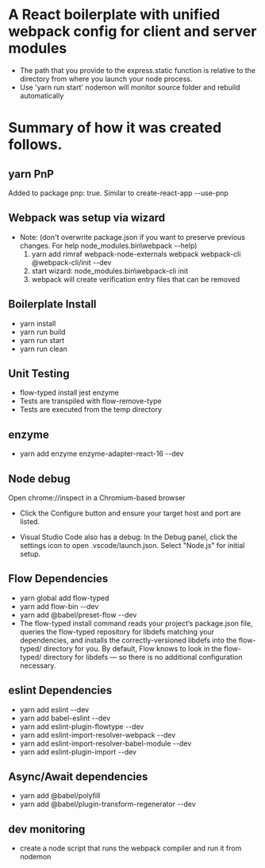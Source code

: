# A React boilerplate with unified webpack config for client and server modules

- The path that you provide to the express.static function is relative to the 
  directory from where you launch your node process.
- Use 'yarn run start' nodemon will monitor source folder and rebuild automatically 

# Summary of how it was created follows.

## yarn PnP
Added to package pnp: true. Similar to create-react-app --use-pnp

## Webpack was setup via wizard 
- Note: (don't overwrite package.json if you want to preserve previous changes. 
    For help node_modules\.bin\webpack --help)
  1. yarn add rimraf webpack-node-externals webpack webpack-cli @webpack-cli/init --dev
  2. start wizard: node_modules\.bin\webpack-cli init
  3. webpack will create verification entry files that can be removed

## Boilerplate Install
- yarn install
- yarn run build
- yarn run start
- yarn run clean

## Unit Testing
- flow-typed install jest enzyme
- Tests are transpiled with flow-remove-type
- Tests are executed from the temp directory
## enzyme
- yarn add enzyme enzyme-adapter-react-16 --dev

## Node debug
Open chrome://inspect in a Chromium-based browser 
  - Click the Configure button and ensure your target host and port are listed.

  - Visual Studio Code also has a debug: In the Debug panel, click the settings 
    icon to open .vscode/launch.json. Select "Node.js" for initial setup.

## Flow Dependencies
- yarn global add flow-typed 
- yarn add flow-bin --dev
- yarn add @babel/preset-flow --dev
- The flow-typed install command reads your project’s package.json file, queries the flow-typed 
  repository for libdefs matching your dependencies, and installs the correctly-versioned libdefs 
  into the flow-typed/ directory for you. By default, Flow knows to look in the flow-typed/ 
  directory for libdefs — so there is no additional configuration necessary.
    
## eslint Dependencies
- yarn add eslint --dev
- yarn add babel-eslint --dev
- yarn add eslint-plugin-flowtype --dev
- yarn add eslint-import-resolver-webpack --dev
- yarn add eslint-import-resolver-babel-module --dev
- yarn add eslint-plugin-import --dev

## Async/Await dependencies
- yarn add @babel/polyfill
- yarn add @babel/plugin-transform-regenerator --dev

## dev monitoring
- create a node script that runs the webpack compiler and run it from nodemon  